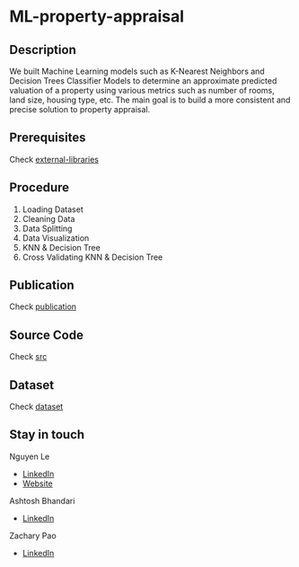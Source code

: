 # ML-property-appraisal

## Description
We built Machine Learning models such as K-Nearest Neighbors and Decision Trees Classifier Models to determine an approximate predicted valuation of a property using various metrics such as number of rooms, land size, housing type, etc. The main goal is to build a more consistent and precise solution to property appraisal.

## Prerequisites
Check [external-libraries](https://github.com/FilipLe/ML-property-appraisal/tree/main/external-libraries)

## Procedure 
1. Loading Dataset
2. Cleaning Data
3. Data Splitting
4. Data Visualization
5. KNN & Decision Tree
6. Cross Validating KNN & Decision Tree

## Publication
Check [publication](https://github.com/FilipLe/ML-property-appraisal/tree/main/publication)

## Source Code 
Check [src](google.com)

## Dataset
Check [dataset](https://github.com/FilipLe/ML-property-appraisal/tree/main/dataset)

## Stay in touch
Nguyen Le
- [LinkedIn](http://linkedin.com/in/nguyenle04/)
- [Website](http://filiple.github.io)

Ashtosh Bhandari
- [LinkedIn](https://www.linkedin.com/in/ashtosh-bhandari-8056b1246/)

Zachary Pao
- [LinkedIn](https://www.linkedin.com/in/zachary-pao-506788161/)
